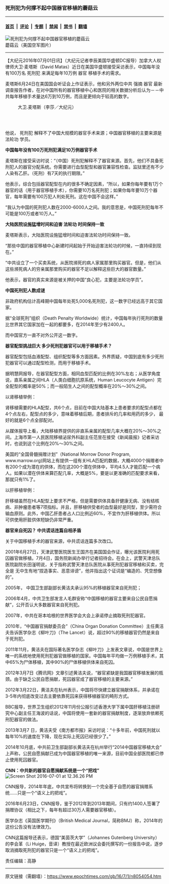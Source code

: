 ### 死刑犯为何撑不起中国器官移植的蘑菇云

---

#### [首页](../../../..?n8054054) &nbsp;|&nbsp; [评论](../../../../../epoch-comment?n8054054) &nbsp;|&nbsp; [专题](../../../../../epoch-special?n8054054) &nbsp;|&nbsp; [禁闻](../../../../../epoch-news?n8054054) &nbsp;|&nbsp; [禁书](../../../../../books?n8054054) &nbsp;|&nbsp; [翻墙](https://github.com/gfw-breaker/nogfw/blob/master/README.md?n8054054)


<div><img alt="死刑犯为何撑不起中国器官移植的蘑菇云" class="attachment-djy_600_400 size-djy_600_400 wp-post-image" src="https://i.epochtimes.com/assets/uploads/2016/07/1-10.jpg"/>
<div class="caption">
 蘑菇云（美国空军图片）
</div></div><hr/><div class="post_content" id="artbody" itemprop="articleBody">
 <!-- article content begin -->
 <p>
  【大纪元2016年07月01日讯】（大纪元记者李辰美国华盛顿DC报导）加拿大人权律师大卫‧麦塔斯（David Matas）近日在美国华盛顿接受采访表示，中国每年没有100万名
  <ok href="https://www.epochtimes.com/gb/tag/%E6%AD%BB%E5%88%91%E7%8A%AF.html">
   死刑犯
  </ok>
  来满足每年10万例
  <ok href="https://www.epochtimes.com/gb/tag/%E5%99%A8%E5%AE%98.html">
   器官
  </ok>
  移植手术的需求。
 </p>
 <p>
  麦塔斯6月24日在美国国会听证会上作证表示，他和另外两位中共
  <ok href="https://www.epochtimes.com/gb/tag/%E5%BC%BA%E6%91%98.html">
   强摘
  </ok>
  <ok href="https://www.epochtimes.com/gb/tag/%E5%99%A8%E5%AE%98.html">
   器官
  </ok>
  最新调查报告作者，在对中国所有的器官移植中心和医院的相关数据分析后认为－－中共每年移植手术量达6万到10万例，而且是更倾向于较高的数字。
 </p>
 <figure class="wp-caption aligncenter" style="width: 450px">
  <ok href="https://i.epochtimes.com/assets/uploads/2016/06/1606232208101160-600x400.jpg" target="_blank">
   <img alt="" class="" src="//i.epochtimes.com/assets/uploads/2016/06/1606232208101160-600x400.jpg"/>
  </ok>
  <br/><figcaption class="wp-caption-text">
   大卫.麦塔斯（李莎／大纪元）
  </figcaption><br/>
 </figure><br/>
 <p>
  他说，
  <ok href="https://www.epochtimes.com/gb/tag/%E6%AD%BB%E5%88%91%E7%8A%AF.html">
   死刑犯
  </ok>
  解释不了中国大规模的器官手术来源；中国器官移植的主要来源是
  <ok href="https://www.epochtimes.com/gb/tag/%E6%B3%95%E8%BD%AE%E5%8A%9F.html">
   法轮功
  </ok>
  学员。
 </p>
 <p>
  <strong>
   中国每年没有100万死刑犯满足10万例器官手术
  </strong>
 </p>
 <p>
  麦塔斯在接受采访时说：“（中国）死刑犯解释不了器官来源。首先，他们不具备死刑犯人的器官分配系统。你需要进行血型配型和器官兼容性检查。监狱里还有不少人染有乙肝。（死刑）有7天的执行期限。”
 </p>
 <p>
  他表示，综合包括器官配型在内的很多不确定因素，“所以，如果你每年要有1万个器官的话（用于器官移植手术），你需要10万名死刑犯；如果你每年要10万个器官，每年需要有100万犯人判处死刑。这在中国不会这样。”
 </p>
 <p>
  “我认为中国的死刑犯人数在2000-6000人之间。我的意思是，中国死刑犯每年不可能是100万或者10万人。”
 </p>
 <p>
  <strong>
   大陆医院设施猛增时间和迫害
   <ok href="https://www.epochtimes.com/gb/tag/%E6%B3%95%E8%BD%AE%E5%8A%9F.html">
    法轮功
   </ok>
   时间保持一致
  </strong>
 </p>
 <p>
  麦塔斯表示，大陆医院设施猛增时间和迫害法轮功时间保持一致。
 </p>
 <p>
  “那些中国的器官移植中心新建时间起始于开始迫害法轮功的时候，一直持续到现在。”
 </p>
 <p>
  “中共设立了一个买卖系统，从医院濒死的病人家属那里购买器官。但是，他们从这些濒死病人的穷亲属那里购买的器官不足以解释这些巨大的器官数量。”
 </p>
 <p>
  他表示，器官的真实来源是被关押的中国“良心犯，主要是法轮功学员”。
 </p>
 <p>
  <strong>
   中国死刑犯人数成谜
  </strong>
 </p>
 <p>
  非政府机构估计高峰期中国每年处死5,000名死刑犯，这一数字已经远高于其它国家。
 </p>
 <p>
  据“全球死刑”组织（Death Penalty Worldwide）统计，中国每年执行死刑的数量比世界其它国家加在一起的都要多，在2014年至少有2400人。
 </p>
 <p>
  而中国官方一直不对外公开这一数字。
 </p>
 <p>
  <strong>
   器官配型挑战巨大 多少死刑犯器官可以用于移植手术？
  </strong>
 </p>
 <p>
  器官配型包括血液配型、组织配型等多方面因素。外界质疑，中国到底有多少死刑犯器官可以通过配型检测，而用于移植手术。
 </p>
 <p>
  据明慧网报导，在器官配型方面，相同血型匹配的比例在30%左右；从医学角度说，直系亲属之间HLA（人类白细胞抗原系统，Human Leucocyte Antigen）完全配型的概率是50%；而一般陌生人之间的配型概率在20%～30%之间。
 </p>
 <p>
  以肾移植举例：
 </p>
 <p>
  肾移植需要的HLA配型，共6个点，目前在中国大陆基本上患者要求的配型点都在4个点左右，配型点的多少，意味着移植后期，患者排斥的几率和用药的多少， 最好的就是6个点全部配对。
 </p>
 <p>
  从媒体报导上看，大陆移植界提供的非直系亲属的配型几率大概在20%～30%之间。上海市第一人民医院移植泌尿外科副主任范昱在接受《新闻晨报》记者采访时，也说到这个比例在20%～30%之间。
 </p>
 <p>
  美国的“全国骨髓捐赠计划”（National Morrow Donor Program, www.marrow.org)网站上有提供一组有关HLA匹配的数据，大概4000个捐赠者中有200个成为潜在的供体，而在这200个潜在供体中，平均4.5人才能匹配一个病人。如果以潜在供体来算匹配几率，大概是5%，要是以更准确的匹配要求来看，那就只有1%了。
 </p>
 <p>
  以肝移植举例：
 </p>
 <p>
  肝移植虽然在HLA配型上要求不严格，但是需要供体具备肝健康无病、没有结核病、非肿瘤患者等7项指标。并且，肝移植供受者的血型最好是同型，至少需符合输血原则。此外，中国乙肝患者占人口比例近60%，不宜作为肝移植供体。所以可供使用肝脏供体短缺仍非常严重。
 </p>
 <p>
  <strong>
   器官来自死囚？ 中共谎话连篇自相矛盾
   <br/>
  </strong>
 </p>
 <p>
  关于中国移植手术的器官来源，中共谎话连篇多次改口。
 </p>
 <p>
  2001年6月27日，天津武警医院医生王国齐在美国国会作证，曝光该医院利用死囚器官做移植。7月4日，国务院新闻办举行记者招待会。在会上，武警天津总队医院副院长田滏明说，关于指称武警天津总队医院从事死刑犯器官移植和买卖，完全是 无中生有地“捏造事实、恶意诽谤”，他并指出这个证词是“编造的、凭空想像的”。
 </p>
 <p>
  2005年， 中国卫生部副部长黄洁夫承认95%的移植器官来自死刑犯；
 </p>
 <p>
  2006年4月，中共卫生部发言人毛群安称“中国移植的器官主要来自公民自愿捐献”，公开否认大多数器官来自死刑犯。
 </p>
 <p>
  2007年，中共在哥本哈根的世界医学会大会上承诺停止摘取死刑犯器官。
 </p>
 <p>
  2010年，“中国器官捐献委员会”（China Organ Donation Committee）主任黄洁夫告诉医学杂志《柳叶刀》（The Lancet）说，超过90%的移植器官仍然是来自于死刑犯。
 </p>
 <p>
  2011年11月，黄洁夫在国际著名医学杂志《柳叶刀》上发表文章说，中国是世界上唯一的系统地使用死刑犯器官做移植的国家。中国每年平均做一万例移植手术，其中65%为尸体移植，其中90%的尸体移植供体来自死囚。
 </p>
 <p>
  2012年3月7日《腾讯网》文章引述黄洁夫说，“器官紧缺是我国器官移植发展的瓶颈。由于缺乏公民自愿捐献，死囚器官成了器官移植的主要来源。”
 </p>
 <p>
  2012年3月22日，黄洁夫在杭州表示，中国将尽快建立器官捐献体系，并承诺在3-5年内彻底改变过去主要依靠死囚来获得移植器官的畸形方式。
 </p>
 <p>
  BBC报导，世界卫生组织2012年11月份公报引述香港大学下属中国肝移植注册研究中心副主任王海波的话说，中国将使用一套新的器官捐献制度，逐渐放弃依赖死刑犯器官的做法。
 </p>
 <p>
  2013年3月7 日，黄洁夫受《南方都市报》采访时说：“十多年前，中国死刑就以每年10%的速度在下降，现在实际上死囚已经很少了。”
 </p>
 <p>
  2014年10月底，中共前卫生部副部长黄洁夫在杭州举行“2014中国器官移植大会” 上声称，公民自愿捐献已成为中国器官移植的唯一来源，目前中国全部医院都已停止使用死囚器官。
 </p>
 <p>
  <strong>
   CNN：中共新的器官自愿捐献系统是一个“把戏”
  </strong>
  <img alt="Screen Shot 2016-07-01 at 12.36.26 PM" class="aligncenter size-medium wp-image-8056817" src="https://i.epochtimes.com/assets/uploads/2016/07/Screen-Shot-2016-07-01-at-12.36.26-PM-450x340.png"/>
 </p>
 <p>
  CNN报导，2014年年底，中共宣布将转换到一个完全基于自愿的器官捐赠系统……只是一个“语义上的把戏”。
 </p>
 <p>
  2016年6月23日，CNN报导，鉴于2012年到2013年期间，只有约1400人签署了捐赠协议（相比之下，每年有超过30万人需要器官移植）。
 </p>
 <p>
  医学杂志《英国医学期刊》（British Medical Journal，简称BMJ）称，2014年的这份公告没有法律效力。
 </p>
 <p>
  CNN这篇报导还表示，德国“美茵茨大学”（Johannes Gutenberg University）的李会革（Li Huige，音译）教授在最近欧洲议会委托撰写的一份报告中说，逐步取消摘取死刑犯的器官只是一个“语义上的把戏”。
 </p>
 <p>
  责任编辑：高静
 </p>
 <!-- article content end -->
 <div id="below_article_ad">
 </div>
</div>


---

原文链接（需翻墙）：https://www.epochtimes.com/gb/16/7/1/n8054054.htm